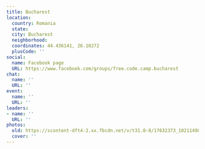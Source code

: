 ```yaml
---
title: Bucharest
location:
  country: Romania
  state: 
  city: Bucharest
  neighborhood: 
  coordinates: 44.436141, 26.10272
  plusCode: ''
social:
  name: Facebook page
  URL: https://www.facebook.com/groups/free.code.camp.bucharest
chat:
  name: ''
  URL: ''
event:
  name: ''
  URL: ''
leaders:
- name: ''
  URL: ''
photos:
  old: https://scontent-dft4-2.xx.fbcdn.net/v/t31.0-8/17632373_10211498978606753_9112098305650042382_o.jpg?oh=cba308e6aa218073188f66a1a7f0da78&oe=59982593
  cover: ''
---
```

